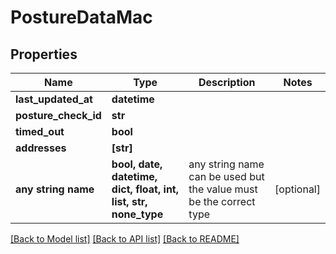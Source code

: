 # PostureDataMac


## Properties
Name | Type | Description | Notes
------------ | ------------- | ------------- | -------------
**last_updated_at** | **datetime** |  | 
**posture_check_id** | **str** |  | 
**timed_out** | **bool** |  | 
**addresses** | **[str]** |  | 
**any string name** | **bool, date, datetime, dict, float, int, list, str, none_type** | any string name can be used but the value must be the correct type | [optional]

[[Back to Model list]](../README.md#documentation-for-models) [[Back to API list]](../README.md#documentation-for-api-endpoints) [[Back to README]](../README.md)


